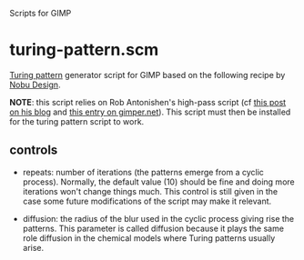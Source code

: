 Scripts for GIMP

# turing-pattern.scm

[Turing pattern](https://en.wikipedia.org/wiki/Turing_pattern) generator script for GIMP based on the following recipe by [Nobu Design](https://www.youtube.com/watch?v=NZNl6N7PnF4).

**NOTE**: this script relies on Rob Antonishen's high-pass script (cf [this post on his blog](https://www.silent9.com/blog/archives/152-High-Pass-Filter-Plugin.html) and [this entry on gimper.net](https://gimper.net/resources/high-pass-filter.352/)). This script must then be installed for the turing pattern script to work.

## controls

- repeats: number of iterations (the patterns emerge from a cyclic process).
  Normally, the default value (10) should be fine and doing more iterations
  won't change things much. This control is still given in the case some future
  modifications of the script may make it relevant.

- diffusion: the radius of the blur used in the cyclic process giving rise the
  patterns. This parameter is called diffusion because it plays the same role
  diffusion in the chemical models where Turing patterns usually arise.
